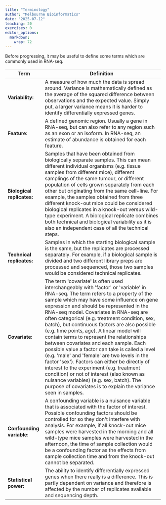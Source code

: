 ```yaml
---
title: "Terminology"
author: "Melbourne Bioinformatics"
date: "2025-07-12"
teaching: 20
exercises: 0
editor_options: 
  markdown: 
    wrap: 72
---
```


Before progressing, it may be useful to define some terms which are commonly used in RNA-seq.

| Term | Definition |
|------|------------|
| **Variability:** | A measure of how much the data is spread around. Variance is mathematically defined as the average of the squared difference between observations and the expected value. Simply put, a larger variance means it is harder to identify differentially expressed genes. |
| **Feature:** | A defined genomic region. Usually a gene in RNA-seq, but can also refer to any region such as an exon or an isoform. In RNA-seq, an estimate of abundance is obtained for each feature. |
| **Biological replicates:** | Samples that have been obtained from biologically separate samples. This can mean different individual organisms (e.g. tissue samples from different mice), different samplings of the same tumour, or different population of cells grown separately from each other but originating from the same cell-line. For example, the samples obtained from three different knock-out mice could be considered biological replicates in a knock-out versus wild-type experiment. A biological replicate combines both technical and biological variability as it is also an independent case of all the technical steps. |
| **Technical replicates:** | Samples in which the starting biological sample is the same, but the replicates are processed separately. For example, if a biological sample is divided and two different library preps are processed and sequenced, those two samples would be considered technical replicates. |
| **Covariate:** | The term 'covariate' is often used interchangeably with 'factor' or 'variable' in RNA-seq. The term refers to a property of the sample which may have some influence on gene expression and should be represented in the RNA-seq model. Covariates in RNA-seq are often categorical (e.g. treatment condition, sex, batch), but continuous factors are also possible (e.g. time points, age). A linear model will contain terms to represent the relationships between covariates and each sample. Each possible value a factor can take is called a level (e.g. 'male' and 'female' are two levels in the factor 'sex'). Factors can either be directly of interest to the experiment (e.g. treatment condition) or not of interest (also known as nuisance variables) (e.g. sex, batch). The purpose of covariates is to explain the variance seen in samples. |
| **Confounding variable:** | A confounding variable is a nuisance variable that is associated with the factor of interest. Possible confounding factors should be controlled for so they don't interfere with analysis. For example, if all knock-out mice samples were harvested in the morning and all wild-type mice samples were harvested in the afternoon, the time of sample collection would be a confounding factor as the effects from sample collection time and from the knock-out cannot be separated. |
| **Statistical power:** | The ability to identify differentially expressed genes when there really is a difference. This is partly dependent on variance and therefore is affected by the number of replicates available and sequencing depth. |
